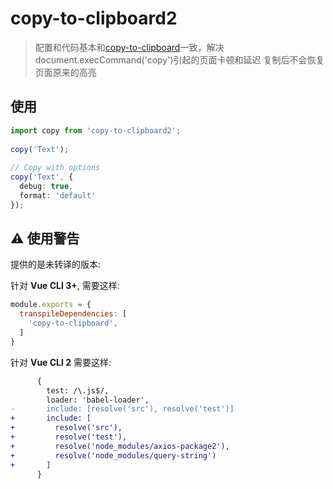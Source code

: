 # copy-to-clipboard2

> 配置和代码基本和[copy-to-clipboard](https://www.npmjs.com/package/copy-to-clipboard)一致，解决document.execCommand('copy')引起的页面卡顿和延迟
> 复制后不会恢复页面原来的高亮

## 使用
```ts
import copy from 'copy-to-clipboard2';
 
copy('Text');
 
// Copy with options
copy('Text', {
  debug: true,
  format: 'default'
});

```

## ⚠ 使用警告

提供的是未转译的版本:

针对 **Vue CLI 3+**, 需要这样:

```js
module.exports = {
  transpileDependencies: [
    'copy-to-clipboard',
  ]
}
```

针对 **Vue CLI 2** 需要这样:

```diff
      {
        test: /\.js$/,
        loader: 'babel-loader',
-       include: [resolve('src'), resolve('test')]
+       include: [
+         resolve('src'),
+         resolve('test'),
+         resolve('node_modules/axios-package2'),
+         resolve('node_modules/query-string')
+       ]
      }
```